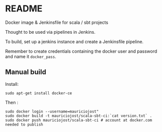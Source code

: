 # README

Docker image & Jenkinsfile for scala / sbt projects

Thought to be used via pipelines in Jenkins.

To build, set up a jenkins instance and create a Jenkinsfile pipeline. 

Remember to create credentials containing the docker user and password and name it `docker_pass`.

## Manual build 

Install:

```
sudo apt-get install docker-ce
```

Then :

```
sudo docker login --username=mauriciojost"
sudo docker build -t mauriciojost/scala-sbt-ci:`cat version.txt` .
sudo docker push mauriciojost/scala-sbt-ci # account at docker.com needed to publish
```
